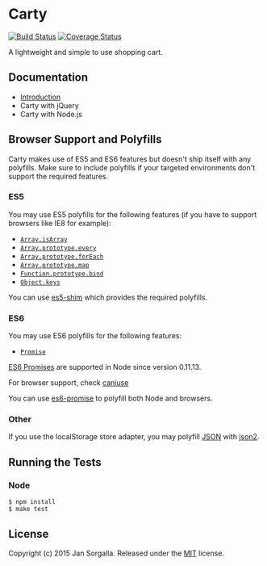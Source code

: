 Carty
=====

[![Build Status](https://travis-ci.org/jsor/carty.svg?branch=master)](https://travis-ci.org/jsor/carty)
[![Coverage Status](https://coveralls.io/repos/jsor/carty/badge.svg)](https://coveralls.io/r/jsor/carty)

A lightweight and simple to use shopping cart.

Documentation
-------------

* [Introduction](docs/introduction.md)
* Carty with jQuery
* Carty with Node.js

Browser Support and Polyfills
-----------------------------

Carty makes use of ES5 and ES6 features but doesn't ship itself with any
polyfills. Make sure to include polyfills if your targeted environments don't
support the required features.

### ES5

You may use ES5 polyfills for the following features (if you have to support
browsers like IE8 for example):

* [`Array.isArray`](http://kangax.github.io/compat-table/es5/#Array.isArray)
* [`Array.prototype.every`](http://kangax.github.io/compat-table/es5/#Array.prototype.every)
* [`Array.prototype.forEach`](http://kangax.github.io/compat-table/es5/#Array.prototype.forEach)
* [`Array.prototype.map`](http://kangax.github.io/compat-table/es5/#Array.prototype.map)
* [`Function.prototype.bind`](http://kangax.github.io/compat-table/es5/#Function.prototype.bind)
* [`Object.keys`](http://kangax.github.io/compat-table/es5/#Object.keys)

You can use [es5-shim](https://github.com/es-shims/es5-shim) which provides the
required polyfills.

### ES6

You may use ES6 polyfills for the following features:

* [`Promise`](http://kangax.github.io/compat-table/es6/#Promise)

[ES6 Promises](http://people.mozilla.org/%7Ejorendorff/es6-draft.html#sec-promise-constructor)
are supported in Node since version 0.11.13.

For browser support, check [caniuse](http://caniuse.com/#search=promise)

You can use [es6-promise](https://github.com/jakearchibald/es6-promise) to
polyfill both Node and browsers.

### Other

If you use the localStorage store adapter, you may polyfill 
[JSON](http://caniuse.com/#search=JSON) with
[json2](https://github.com/douglascrockford/JSON-js).

Running the Tests
-----------------

### Node

    $ npm install
    $ make test

License
-------

Copyright (c) 2015 Jan Sorgalla.
Released under the [MIT](LICENSE?raw=1) license.

